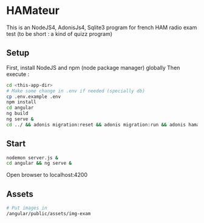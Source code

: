 # HAMateur

This is an NodeJS4, AdonisJs4, Sqlite3 program for french HAM radio exam test (to be short : a kind of quizz program)

## Setup

First, install NodeJS and npm (node package manager) globally
Then execute :

```bash
cd <this-app-dir>
# Make some change in .env if needed (specially db)
cp .env.example .env
npm install
cd angular
ng build
ng serve &
cd ../ && adonis migration:reset && adonis migration:run && adonis hamateur:importer
```

## Start

```bash
nodemon server.js &
cd angular && ng serve &
```
Open browser to localhost:4200

## Assets

```bash
# Put images in
/angular/public/assets/img-exam
```